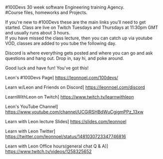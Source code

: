 #100Devs 30 week software Engineering training Agency.<br>
#Course files, homeworks and Projects.

If you're new to #100Devs these are the main links you'll need to get started. Class are live on Twitch Tuesdays and Thursdays at 11:30pm GMT and usually runs about 3 hours.<br>
If you have missed the class lecture, then you can catch up via youtube VOD, classes are added to you tube the following day.

Discord is where everything gets posted and where you can go and ask questions and hang out. Drop in, say hi, and poke around.

Good luck and have fun! You've got this!

Leon's #100Devs Page] https://leonnoel.com/100devs/

Learn w/Leon and Friends on Discord] https://leonnoel.com/discord

LearnWithLeon on Twitch] https://www.twitch.tv/learnwithleon

Leon's YouTube Channel] https://www.youtube.com/channel/UCGiRSHBdWuCgjgmPPz_13xw

Learn with Leon lecture Slides] https://slides.com/leonnoel

Learn with Leon Twitter] https://twitter.com/leonnoel/status/1481030723347746816

Learn with Leon Office hours(general chat Q & A)] https://www.twitch.tv/videos/1258325652


